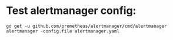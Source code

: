 # Test alertmanager config:
	
```
go get -u github.com/prometheus/alertmanager/cmd/alertmanager
alertmanager -config.file alertmanager.yaml
```
